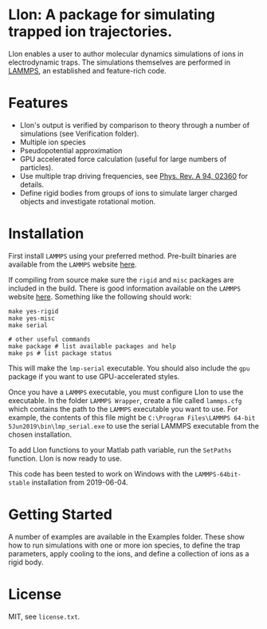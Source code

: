 # LIon: A package for simulating trapped ion trajectories.

LIon enables a user to author molecular dynamics simulations of ions in electrodynamic traps.
The simulations themselves are performed in [LAMMPS](https://lammps.sandia.gov/), an established and feature-rich code.

# Features 
* LIon's output is verified by comparison to theory through a number of simulations (see Verification folder).
* Multiple ion species
* Pseudopotential approximation
* GPU accelerated force calculation (useful for large numbers of particles).
* Use multiple trap driving frequencies, see [Phys. Rev. A 94, 02360](https://journals.aps.org/pra/abstract/10.1103/PhysRevA.94.023609) for details.
* Define rigid bodies from groups of ions to simulate larger charged objects and investigate rotational motion.

# Installation

First install `LAMMPS` using your preferred method.
Pre-built binaries are available from the `LAMMPS` website [here](https://lammps.sandia.gov/download.html).

If compiling from source make sure the `rigid` and `misc` packages are included in the build. There is good information available on the `LAMMPS` website [here](https://lammps.sandia.gov/doc/Build.html).
Something like the following should work:
```
make yes-rigid
make yes-misc
make serial

# other useful commands
make package # list available packages and help
make ps # list package status
```
This will make the `lmp-serial` executable. You should also include the `gpu` package if you want to use GPU-accelerated styles.

Once you have a `LAMMPS` executable, you must configure LIon to use the executable. In the folder `LAMMPS Wrapper`, create a file called `lammps.cfg` which contains the path to the `LAMMPS` executable you want to use. For example, the contents of this file might be `C:\Program Files\LAMMPS 64-bit 5Jun2019\bin\lmp_serial.exe` to use the serial LAMMPS executable from the chosen installation.

To add LIon functions to your Matlab path variable, run the `SetPaths` function. LIon is now ready to use.

This code has been tested to work on Windows with the `LAMMPS-64bit-stable` installation from 2019-06-04.

# Getting Started

A number of examples are available in the Examples folder. These show how to run simulations with one or more ion species, to define the trap parameters, apply cooling to the ions, and define a collection of ions as a rigid body.

# License 

MIT, see `license.txt`.
